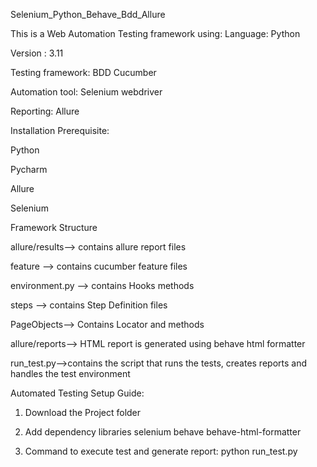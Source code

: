 Selenium_Python_Behave_Bdd_Allure


This is a Web Automation Testing framework using:
Language: Python

Version : 3.11

Testing framework: BDD Cucumber

Automation tool: Selenium webdriver

Reporting: Allure



Installation Prerequisite:

Python

Pycharm

Allure

Selenium



Framework Structure

allure/results--> contains allure report files

feature --> contains cucumber feature files

environment.py --> contains Hooks methods

steps --> contains Step Definition files

PageObjects--> Contains Locator and methods

allure/reports--> HTML report is generated using behave html formatter

run_test.py-->contains the script that runs the tests, creates reports and handles the test environment




Automated Testing Setup Guide:
1. Download the Project folder

2. Add dependency libraries
    selenium
    behave
    behave-html-formatter

3. Command to execute test and generate report:
    python run_test.py      

   



